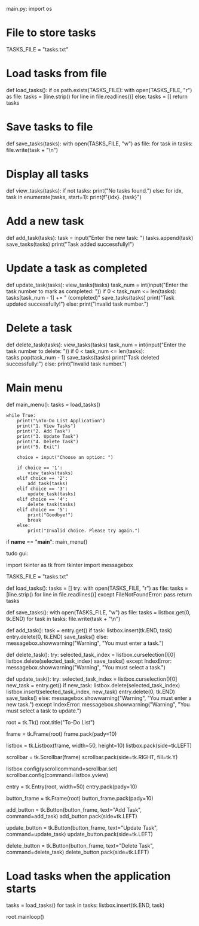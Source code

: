 main.py:
import os

# File to store tasks
TASKS_FILE = "tasks.txt"


# Load tasks from file
def load_tasks():
    if os.path.exists(TASKS_FILE):
        with open(TASKS_FILE, "r") as file:
            tasks = [line.strip() for line in file.readlines()]
    else:
        tasks = []
    return tasks


# Save tasks to file
def save_tasks(tasks):
    with open(TASKS_FILE, "w") as file:
        for task in tasks:
            file.write(task + "\n")


# Display all tasks
def view_tasks(tasks):
    if not tasks:
        print("No tasks found.")
    else:
        for idx, task in enumerate(tasks, start=1):
            print(f"{idx}. {task}")


# Add a new task
def add_task(tasks):
    task = input("Enter the new task: ")
    tasks.append(task)
    save_tasks(tasks)
    print("Task added successfully!")


# Update a task as completed
def update_task(tasks):
    view_tasks(tasks)
    task_num = int(input("Enter the task number to mark as completed: "))
    if 0 < task_num <= len(tasks):
        tasks[task_num - 1] += " (completed)"
        save_tasks(tasks)
        print("Task updated successfully!")
    else:
        print("Invalid task number.")


# Delete a task
def delete_task(tasks):
    view_tasks(tasks)
    task_num = int(input("Enter the task number to delete: "))
    if 0 < task_num <= len(tasks):
        tasks.pop(task_num - 1)
        save_tasks(tasks)
        print("Task deleted successfully!")
    else:
        print("Invalid task number.")


# Main menu
def main_menu():
    tasks = load_tasks()

    while True:
        print("\nTo-Do List Application")
        print("1. View Tasks")
        print("2. Add Task")
        print("3. Update Task")
        print("4. Delete Task")
        print("5. Exit")

        choice = input("Choose an option: ")

        if choice == '1':
            view_tasks(tasks)
        elif choice == '2':
            add_task(tasks)
        elif choice == '3':
            update_task(tasks)
        elif choice == '4':
            delete_task(tasks)
        elif choice == '5':
            print("Goodbye!")
            break
        else:
            print("Invalid choice. Please try again.")


if __name__ == "__main__":
    main_menu()


tudo gui:

import tkinter as tk
from tkinter import messagebox

TASKS_FILE = "tasks.txt"

def load_tasks():
    tasks = []
    try:
        with open(TASKS_FILE, "r") as file:
            tasks = [line.strip() for line in file.readlines()]
    except FileNotFoundError:
        pass
    return tasks

def save_tasks():
    with open(TASKS_FILE, "w") as file:
        tasks = listbox.get(0, tk.END)
        for task in tasks:
            file.write(task + "\n")

def add_task():
    task = entry.get()
    if task:
        listbox.insert(tk.END, task)
        entry.delete(0, tk.END)
        save_tasks()
    else:
        messagebox.showwarning("Warning", "You must enter a task.")

def delete_task():
    try:
        selected_task_index = listbox.curselection()[0]
        listbox.delete(selected_task_index)
        save_tasks()
    except IndexError:
        messagebox.showwarning("Warning", "You must select a task.")

def update_task():
    try:
        selected_task_index = listbox.curselection()[0]
        new_task = entry.get()
        if new_task:
            listbox.delete(selected_task_index)
            listbox.insert(selected_task_index, new_task)
            entry.delete(0, tk.END)
            save_tasks()
        else:
            messagebox.showwarning("Warning", "You must enter a new task.")
    except IndexError:
        messagebox.showwarning("Warning", "You must select a task to update.")

root = tk.Tk()
root.title("To-Do List")

frame = tk.Frame(root)
frame.pack(pady=10)

listbox = tk.Listbox(frame, width=50, height=10)
listbox.pack(side=tk.LEFT)

scrollbar = tk.Scrollbar(frame)
scrollbar.pack(side=tk.RIGHT, fill=tk.Y)

listbox.config(yscrollcommand=scrollbar.set)
scrollbar.config(command=listbox.yview)

entry = tk.Entry(root, width=50)
entry.pack(pady=10)

button_frame = tk.Frame(root)
button_frame.pack(pady=10)

add_button = tk.Button(button_frame, text="Add Task", command=add_task)
add_button.pack(side=tk.LEFT)

update_button = tk.Button(button_frame, text="Update Task", command=update_task)
update_button.pack(side=tk.LEFT)

delete_button = tk.Button(button_frame, text="Delete Task", command=delete_task)
delete_button.pack(side=tk.LEFT)

# Load tasks when the application starts
tasks = load_tasks()
for task in tasks:
    listbox.insert(tk.END, task)

root.mainloop()

